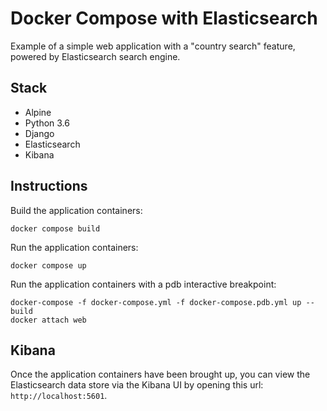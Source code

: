Docker Compose with Elasticsearch
=================================
Example of a simple web application with a "country search" feature, powered by
Elasticsearch search engine.

Stack
-----
* Alpine
* Python 3.6
* Django
* Elasticsearch
* Kibana

Instructions
------------
Build the application containers:
```
docker compose build
```

Run the application containers:
```
docker compose up
```

Run the application containers with a pdb interactive breakpoint:
```
docker-compose -f docker-compose.yml -f docker-compose.pdb.yml up --build
docker attach web
```

Kibana
------
Once the application containers have been brought up, you can view the
Elasticsearch data store via the Kibana UI by opening this
url: `http://localhost:5601`.
